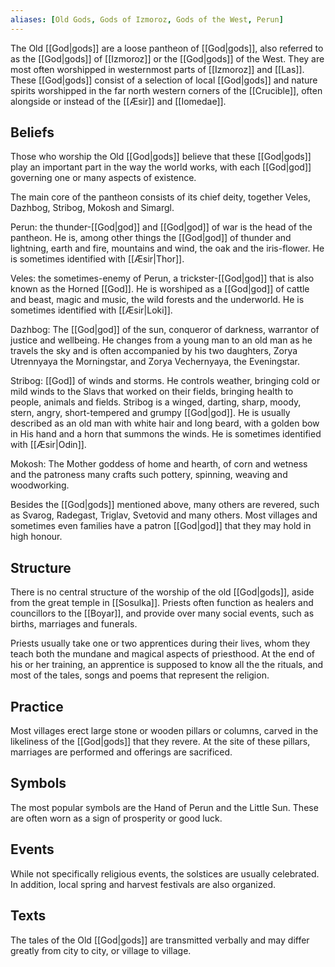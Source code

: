 ```yaml
---
aliases: [Old Gods, Gods of Izmoroz, Gods of the West, Perun]
---
```

The Old [[God|gods]] are a loose pantheon of [[God|gods]], also referred to as the [[God|gods]] of [[Izmoroz]] or the [[God|gods]] of the West. They are most often worshipped in westernmost parts of  [[Izmoroz]] and [[Las]]. These [[God|gods]] consist of a selection of local [[God|gods]] and nature spirits worshipped in the far north western corners of the [[Crucible]], often alongside or instead of the [[Æsir]] and [[Iomedae]]. 

## Beliefs
Those who worship the Old [[God|gods]] believe that these [[God|gods]] play an important part in the way the world works, with each [[God|god]] governing one or many aspects of existence. 

The main core of the pantheon consists of its chief deity, together Veles, Dazhbog, Stribog, Mokosh and Simargl. 

Perun: the thunder-[[God|god]] and [[God|god]] of war is the head of the pantheon. He is, among other things the [[God|god]] of thunder and lightning, earth and fire, mountains and wind, the oak and the iris-flower. He is sometimes identified with [[Æsir|Thor]].

Veles: the sometimes-enemy of Perun, a trickster-[[God|god]] that is also known as the Horned [[God]]. He is worshiped as a [[God|god]] of cattle and beast, magic and music, the wild forests and the underworld. He is sometimes identified with [[Æsir|Loki]].

Dazhbog: The [[God|god]] of the sun, conqueror of darkness, warrantor of justice and wellbeing. He changes from a young man to an old man as he travels the sky and is often accompanied by his two daughters, Zorya Utrennyaya the Morningstar, and Zorya Vechernyaya, the Eveningstar.

Stribog: [[God]] of winds and storms. He controls weather, bringing cold or mild winds to the Slavs that worked on their fields, bringing health to people, animals and fields. Stribog is a winged, darting, sharp, moody, stern, angry, short-tempered and grumpy [[God|god]]. He is usually described as an old man with white hair and long beard, with a golden bow in His hand and a horn that summons the winds. He is sometimes identified with [[Æsir|Odin]].

Mokosh: The Mother goddess of home and hearth, of corn and wetness and the patroness many crafts such pottery, spinning, weaving and woodworking.

Besides the [[God|gods]] mentioned above, many others are revered, such as Svarog, Radegast, Triglav, Svetovid and many others. Most villages and sometimes even families have a patron [[God|god]] that they may hold in high honour. 

## Structure
There is no central structure of the worship of the old [[God|gods]], aside from the great temple in [[Sosulka]]. Priests often function as healers and councillors to the [[Boyar]], and provide over many social events, such as births, marriages and funerals.

Priests usually take one or two apprentices during their lives, whom they teach both the mundane and magical aspects of priesthood. At the end of his or her training, an apprentice is supposed to know all the the rituals, and most of the tales, songs and poems that represent the religion.

## Practice
Most villages erect large stone or wooden pillars or columns, carved in the likeliness of the [[God|gods]] that they revere. At the site of these pillars, marriages are performed and offerings are sacrificed.

## Symbols
The most popular symbols are the Hand of Perun and the Little Sun. These are often worn as a sign of prosperity or good luck.

## Events
While not specifically religious events, the solstices are usually celebrated. In addition, local spring and harvest festivals are also organized.

## Texts
The tales of the Old [[God|gods]] are transmitted verbally and may differ greatly from city to city, or village to village. 
